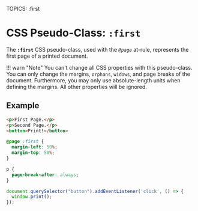 TOPICS: :first

# CSS Pseudo-Class: `:first`

The **`:first`** CSS pseudo-class, used with the *`@page`* at-rule, represents the first page of a
printed document.

!!! warn "Note"
    You can't change all CSS properties with this pseudo-class. You can only change the margins,
    `orphans`, `widows`, and page breaks of the document. Furthermore, you may only use absolute-length
    units when defining the margins. All other properties will be ignored.

## Example

```html
<p>First Page.</p>
<p>Second Page.</p>
<button>Print!</button>
```

```css
@page :first {
  margin-left: 50%;
  margin-top: 50%;
}

p {
  page-break-after: always;
}
```

```javascript
document.querySelector("button").addEventListener('click', () => {
  window.print();
});
```
